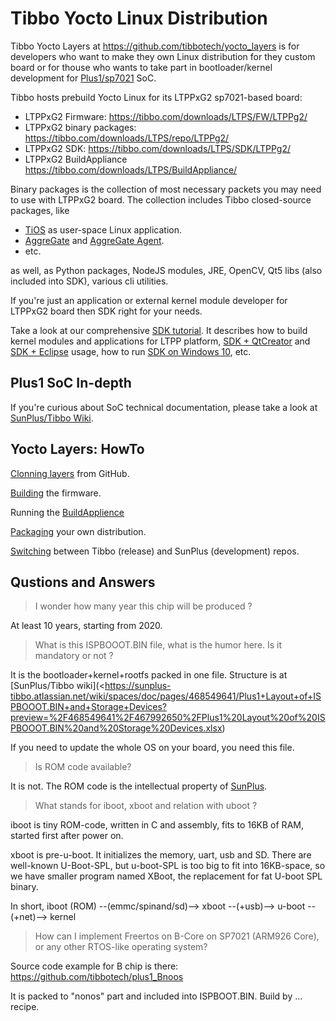 # Tibbo Yocto Linux Distribution

Tibbo Yocto Layers at <https://github.com/tibbotech/yocto_layers> is for developers who
want to make they own Linux distribution for they custom board
or for thouse who wants to take part in bootloader/kernel development for 
[Plus1/sp7021](https://tibbo.com/store/plus1.html) SoC.

Tibbo hosts prebuild Yocto Linux for its LTPPxG2 sp7021-based board:
- LTPPxG2 Firmware: <https://tibbo.com/downloads/LTPS/FW/LTPPg2/>
- LTPPxG2 binary packages: <https://tibbo.com/downloads/LTPS/repo/LTPPg2/>
- LTPPxG2 SDK: <https://tibbo.com/downloads/LTPS/SDK/LTPPg2/>
- LTPPxG2 BuildAppliance <https://tibbo.com/downloads/LTPS/BuildAppliance/>

Binary packages is the collection of most necessary packets you may need to use
with LTPPxG2 board. The collection includes Tibbo closed-source packages, like
- [TiOS](https://docs.tibbo.com/taiko/intro_tios) as user-space Linux application.
- [AggreGate](https://aggregate.tibbo.com/) and [AggreGate Agent](https://aggregate.tibbo.com/technology/connectivity/agents.html).
- etc.

as well, as Python packages, NodeJS modules, JRE, OpenCV, Qt5 libs 
(also included into SDK), various cli utilities.

If you're just an application or external kernel module developer for LTPPxG2 
board then SDK right for your needs.

Take a look at our comprehensive [SDK tutorial](https://tibbo.com/linux/native-c.html).
It describes how to build kernel modules and applications for LTPP platform, 
[SDK + QtCreator](https://tibbo.com/linux/native-c/ide-qt-creator.html)
and
[SDK + Eclipse](https://tibbo.com/linux/native-c/ide-qt-creator.html) usage,
how to run [SDK on Windows 10](https://tibbo.com/linux/native-c/windows.html), etc.

## Plus1 SoC In-depth

If you're curious about SoC technical documentation, please take a look at
[SunPlus/Tibbo Wiki](https://sunplus-tibbo.atlassian.net/wiki/spaces/doc/overview).

## Yocto Layers: HowTo

[Clonning layers](clonning) from GitHub.

[Building](build) the firmware.

Running the [BuildApplience](ba)

[Packaging](packaging) your own distribution.

[Switching](src_switch) between Tibbo (release) and SunPlus (development) repos.

## Qustions and Answers

> I wonder how many year this chip will be produced ?

At least 10 years, starting from 2020.

> What is this ISPBOOOT.BIN file, what is the humor here. Is it mandatory or not ?

It is the bootloader+kernel+rootfs packed in one file. Structure is at [SunPlus/Tibbo wiki](<https://sunplus-tibbo.atlassian.net/wiki/spaces/doc/pages/468549641/Plus1+Layout+of+ISPBOOOT.BIN+and+Storage+Devices?preview=%2F468549641%2F467992650%2FPlus1%20Layout%20of%20ISPBOOOT.BIN%20and%20Storage%20Devices.xlsx)

If you need to update the whole OS on your board, you need this file.

> Is ROM code available?

It is not.
The ROM code is the intellectual property of [SunPlus](https://www.sunplus.com/index.asp).

> What stands for iboot, xboot and relation with uboot ?

iboot is tiny ROM-code, written in C and assembly, fits to 16KB of RAM, started 
first after power on.

xboot is pre-u-boot. It initializes the memory, uart, usb and SD. There are well-known
U-Boot-SPL, but u-boot-SPL is too big to fit into 16KB-space, so we have 
smaller program named XBoot, the replacement for fat U-boot SPL binary.

In short, iboot (ROM) --(emmc/spinand/sd)--> xboot --(+usb)--> u-boot --(+net)--> kernel

> How can I implement Freertos on B-Core on SP7021 (ARM926 Core), or any other RTOS-like operating system?

Source code example for B chip is there: <https://github.com/tibbotech/plus1_Bnoos>

It is packed to "nonos" part and included into ISPBOOT.BIN.
Build by ... recipe.

